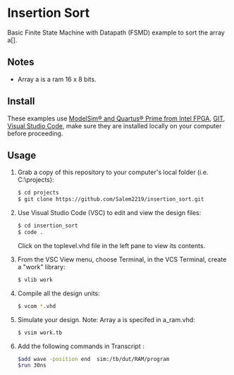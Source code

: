 # Insertion Sort
Basic Finite State Machine with Datapath (FSMD) example to sort the array a[].

## Notes

- Array a is a ram 16 x 8 bits.

## Install

These examples use [ModelSim&reg; and Quartus&reg; Prime from Intel FPGA](http://fpgasoftware.intel.com/?edition=lite), [GIT](https://git-scm.com/download/win), [Visual Studio Code](https://code.visualstudio.com/download), make sure they are installed locally on your computer before proceeding.

## Usage

1. Grab a copy of this repository to your computer's local folder (i.e. C:\projects):

    ```sh
    $ cd projects
    $ git clone https://github.com/Salem2219/insertion_sort.git
    ```
2. Use Visual Studio Code (VSC) to edit and view the design files:

    ```sh
    $ cd insertion_sort
    $ code .
    ```
    Click on the toplevel.vhd file in the left pane to view its contents.
    
3. From the VSC View menu, choose Terminal, in the VCS Terminal, create a "work" library:

    ```sh
    $ vlib work
    ```
    
4. Compile all the design units:

    ```sh
    $ vcom *.vhd
    ```
    
5. Simulate your design. Note: Array a is specifed in a_ram.vhd:

    ```sh
    $ vsim work.tb
    ```
6. Add the following commands in Transcript :
    ```sh
    $add wave -position end  sim:/tb/dut/RAM/program
    $run 30ns

```
